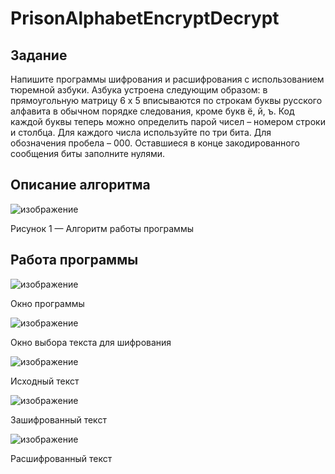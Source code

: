 #  PrisonAlphabetEncryptDecrypt

## Задание
Напишите программы шифрования и расшифрования с использованием тюремной азбуки. Азбука устроена следующим образом: в прямоугольную матрицу 6 х 5 вписываются по строкам буквы русского алфавита в обычном порядке следования, кроме букв ё, й, ъ. Код каждой буквы теперь можно определить парой чисел – номером строки и столбца. Для каждого числа используйте по три бита. Для обозначения пробела – 000. Оставшиеся в конце закодированного сообщения биты заполните нулями.

## Описание алгоритма
![изображение](https://github.com/Maritornez/PrisonAlphabetEncryptDecrypt/assets/62441435/a878b682-7ae3-4c8d-a670-cc87095316bc)

Рисунок 1 — Алгоритм работы программы

## Работа программы

![изображение](https://github.com/Maritornez/PrisonAlphabetEncryptDecrypt/assets/62441435/89f6e45e-7a10-45d8-886d-706aaafbca73)

Окно программы

![изображение](https://github.com/Maritornez/PrisonAlphabetEncryptDecrypt/assets/62441435/06f0b0fd-1617-4b56-b2bc-ed73ec58e2ca)

Окно выбора текста для шифрования


![изображение](https://github.com/Maritornez/PrisonAlphabetEncryptDecrypt/assets/62441435/10d7224f-4370-4723-ad88-b2fd13c99949)

Исходный текст


![изображение](https://github.com/Maritornez/PrisonAlphabetEncryptDecrypt/assets/62441435/63ba3487-a2c6-4ddd-a7c4-b87e9f933d45)

Зашифрованный текст


![изображение](https://github.com/Maritornez/PrisonAlphabetEncryptDecrypt/assets/62441435/c406471f-ef0a-47c3-bc02-20d67ebad824)

Расшифрованный текст
